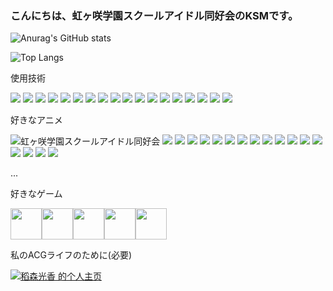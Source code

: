 ### こんにちは、虹ヶ咲学園スクールアイドル同好会のKSMです。
![Anurag's GitHub stats](https://github-readme-stats.vercel.app/api?username=Nakasu-ksm&locale=ja)

![Top Langs](https://github-readme-stats.vercel.app/api/top-langs/?username=Nakasu-ksm&hide=php,html&layout=compact&langs_count=10&locale=ja)

使用技術

![](https://img.shields.io/badge/JavaScript-F7DF1E?style=for-the-badge&logo=javascript&logoColor=black)
![](https://img.shields.io/badge/C%23-239120?style=for-the-badge&logo=c-sharp&logoColor=black)
![](https://img.shields.io/badge/CSS-239120?&style=for-the-badge&logo=css3&logoColor=white)
![](https://img.shields.io/badge/.NET-5C2D91?style=for-the-badge&logo=.net&logoColor=white)
![](https://img.shields.io/badge/Node.js-43853D?style=for-the-badge&logo=node.js&logoColor=white)
![](https://img.shields.io/badge/HTML5-E34F26?style=for-the-badge&logo=html5&logoColor=white)
![](https://img.shields.io/badge/CSS3-1572B6?style=for-the-badge&logo=css3&logoColor=white)
![](https://img.shields.io/badge/Python-14354C?style=for-the-badge&logo=python&logoColor=white)
![](https://img.shields.io/badge/Java-ED8B00?style=for-the-badge&logo=openjdk&logoColor=white)
![](https://img.shields.io/badge/PHP-777BB4?style=for-the-badge&logo=php&logoColor=white)
![](https://img.shields.io/badge/Markdown-000000?style=for-the-badge&logo=markdown&logoColor=white)
![](https://img.shields.io/badge/Vue.js-35495E?style=for-the-badge&logo=vue.js&logoColor=4FC08D)
![](https://img.shields.io/badge/Bootstrap-563D7C?style=for-the-badge&logo=bootstrap&logoColor=white)
![](https://img.shields.io/badge/jQuery-0769AD?style=for-the-badge&logo=jquery&logoColor=white)
![](https://img.shields.io/badge/Spring-6DB33F?style=for-the-badge&logo=spring&logoColor=white)
![](https://img.shields.io/badge/Flask-000000?style=for-the-badge&logo=flask&logoColor=white)
![](https://img.shields.io/badge/MySQL-00000F?style=for-the-badge&logo=mysql&logoColor=white)
![](https://img.shields.io/badge/PostgreSQL-316192?style=for-the-badge&logo=postgresql&logoColor=white)







好きなアニメ

![虹ヶ咲学園スクールアイドル同好会](https://img.shields.io/badge/虹ヶ咲学園スクールアイドル同好会-20B2AA?style=for-the-badge)
![](https://img.shields.io/badge/ラブライブ！-20B2AA?style=for-the-badge)
![](https://img.shields.io/badge/のんのんびより-20B2AA?style=for-the-badge)
![](https://img.shields.io/badge/ゆるゆり-20B2AA?style=for-the-badge)
![](https://img.shields.io/badge/ご注文はうさぎですか？-20B2AA?style=for-the-badge)
![](https://img.shields.io/badge/きんいろモザイク-20B2AA?style=for-the-badge)
![](https://img.shields.io/badge/天体のメソッド-20B2AA?style=for-the-badge)
![](https://img.shields.io/badge/ひぐらしのなく頃に-20B2AA?style=for-the-badge)
![](https://img.shields.io/badge/城下町のダンデライオン-20B2AA?style=for-the-badge)
![](https://img.shields.io/badge/ヤマノススメ-20B2AA?style=for-the-badge)
![](https://img.shields.io/badge/ラブライブ！サンシャイン!!-20B2AA?style=for-the-badge)
![](https://img.shields.io/badge/ガールズ&パンツァー-20B2AA?style=for-the-badge)
![](https://img.shields.io/badge/ハイスクール・フリート-20B2AA?style=for-the-badge)
![](https://img.shields.io/badge/灼熱の卓球娘-20B2AA?style=for-the-badge)
![](https://img.shields.io/badge/らき☆すた-20B2AA?style=for-the-badge)
![](https://img.shields.io/badge/夏色キセキ-20B2AA?style=for-the-badge)
![](https://img.shields.io/badge/となりのきゅうけつきさん-20B2AA?style=for-the-badge)
![](https://img.shields.io/badge/TariTari-20B2AA?style=for-the-badge)

...

好きなゲーム

<img src="https://i.bandori.party/u/asset/e/430BanG-Dream-Girls-Band-Party-logo-YQLmyp.png" width="auto" height="50"><img src="https://lovelive-sif2.com/wordpress/wp-content/themes/sif2_gl_v1.2/assets/images/common/logo.png" width="auto" height="50"><img src="https://static.wikia.nocookie.net/projectrst/images/f/fd/Re_stage_dream_days_logo.png/revision/latest?cb=20181116165724" width="auto" height="50"><img src="https://upload.wikimedia.org/wikipedia/commons/b/bb/World_dai_star.png" width="auto" height="50"><img src="https://upload.wikimedia.org/wikipedia/commons/thumb/f/fa/The_iDOLM%40STER_logo.svg/2560px-The_iDOLM%40STER_logo.svg.png" width="auto" height="50">

私のACGライフのために(必要)

<a href="http://bgm.tv/user/763092"><img src="http://bgm.tv/chart/img/763092" border="0" alt="稻森光香 的个人主页" /></a>
